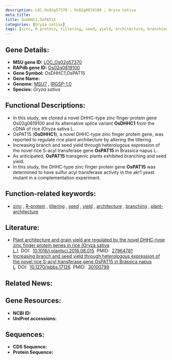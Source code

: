 ```yaml
---
description: LOC_Os02g57370 ; Os02g0819100 ; Oryza sativa
meta_title:
title: OsDHHC1,OsPAT15
categories: [Oryza sativa]
tags: [zinc, R protein, tillering, seed, yield, architecture, branching, plant architecture]
---
```


## Gene Details:
- **MSU gene ID:** [LOC_Os02g57370](http://rice.uga.edu/cgi-bin/ORF_infopage.cgi?orf=LOC_Os02g57370)  
- **RAPdb gene ID:** [Os02g0819100](https://rapdb.dna.affrc.go.jp/locus/?name=Os02g0819100)  
- **Gene Symbol:** OsDHHC1,OsPAT15
- **Gene Name:**
- **Genome:**  [MSU7](http://rice.uga.edu/)&nbsp;,&nbsp;[IRGSP-1.0](https://rapdb.dna.affrc.go.jp/download/irgsp1.html)
- **Species:** *Oryza sativa*

## Functional Descriptions:
   - In this study, we cloned a novel DHHC-type zinc finger protein gene Os02g0819100 and its alternative splice variant **OsDHHC1** from the cDNA of rice (Oryza sativa L.
   - OsPAT15 (**OsDHHC1**), a novel DHHC-type zinc finger protein gene, was reported to regulate rice plant architecture by altering the tillering.
   - Increasing branch and seed yield through heterologous expression of the novel rice S-acyl transferase gene **OsPAT15** in Brassica napus L..
   - As anticipated, **OsPAT15** transgenic plants exhibited branching and seed yield.
   - In this study, the DHHC-type zinc finger protein gene **OsPAT15** was determined to have sulfur acyl transferase activity in the akr1<a6><a4> yeast mutant in a complementation experiment.

## Function-related keywords:
   - [zinc](/tags/zinc/)&nbsp;,&nbsp;[R-protein](/tags/R-protein/)&nbsp;,&nbsp;[tillering](/tags/tillering/)&nbsp;,&nbsp;[seed](/tags/seed/)&nbsp;,&nbsp;[yield](/tags/yield/)&nbsp;,&nbsp;[architecture](/tags/architecture/)&nbsp;,&nbsp;[branching](/tags/branching/)&nbsp;,&nbsp;[plant-architecture](/tags/plant-architecture/)

## Literature:
   - [Plant architecture and grain yield are regulated by the novel DHHC-type zinc finger protein genes in rice (Oryza sativa L.)](https://www.doi.org/10.1016/j.plantsci.2016.08.015)&nbsp;&nbsp;DOI:&nbsp;&nbsp;[10.1016/j.plantsci.2016.08.015](https://www.doi.org/10.1016/j.plantsci.2016.08.015)&nbsp;&nbsp;PMID:&nbsp;&nbsp;[27964781](https://pubmed.ncbi.nlm.nih.gov/27964781/)
   - [Increasing branch and seed yield through heterologous expression of the novel rice S-acyl transferase gene OsPAT15 in Brassica napus L](https://www.doi.org/10.1270/jsbbs.17126)&nbsp;&nbsp;DOI:&nbsp;&nbsp;[10.1270/jsbbs.17126](https://www.doi.org/10.1270/jsbbs.17126)&nbsp;&nbsp;PMID:&nbsp;&nbsp;[30100799](https://pubmed.ncbi.nlm.nih.gov/30100799/)

## Related News:

## Gene Resources:
- **NCBI ID:**  []()
- **UniProt accessions:** [](https://www.uniprot.org/uniprotkb//entry)

## Sequences:
- **CDS Sequence:**
- **Protein Sequence:**
